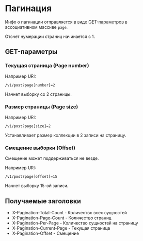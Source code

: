 Пагинация
===

Инфо о пагинации отправляется в виде GET-параметров в ассоциативном массиве `page`.

Отсчет нумерации страниц начинается с 1.

## GET-параметры

### Текущая страница (Page number)

Например URI:

    /v1/post?page[number]=2

Начнет выборку со 2 страницы.

### Размер страницы (Page size)

Например URI:

    /v1/post?page[size]=2

Устанавливает размер коллекции в 2 записи на страницу.

### Смещение выборки (Offset)

Смещение может поддерживаться не везде.

Например URI:

    /v1/post?page[offset]=15

Начнет выборку 15-ой записи.

## Получаемые заголовки

* X-Pagination-Total-Count - Количество всех сущностей
* X-Pagination-Page-Count - Количество страниц
* X-Pagination-Per-Page - Количество сущностей на страницу
* X-Pagination-Current-Page - Текущая страница
* X-Pagination-Offset - Смещение
